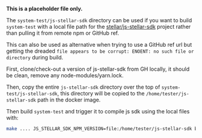 **This is a placeholder file only.**

The `system-test/js-stellar-sdk` directory can be used if you want to build `system-test` with a local file path for the [stellar/js-stellar-sdk](https://github.com/stellar/js-stellar-sdk) project rather than pulling it from remote
npm or GitHub ref. 

This can also be used as alternative when trying to use a GitHub ref url but getting the dreaded `file appears to be corrupt: ENOENT: no such file or directory` during build.


First, clone/check-out a version of js-stellar-sdk from GH locally, it should be clean, remove any node-modules/yarn.lock.


Then, copy the entire `js-stellar-sdk` directory over the top of `system-test/js-stellar-sdk`, this directory will be copied to the `/home/tester/js-stellar-sdk` path in the docker image.

Then build `system-test` and trigger it to compile js sdk using the local files with:

```bash
make .... JS_STELLAR_SDK_NPM_VERSION=file:/home/tester/js-stellar-sdk build
```


